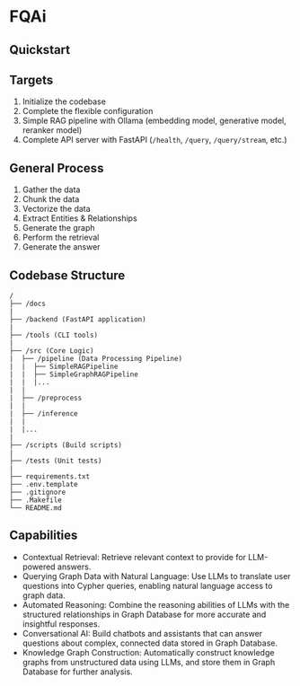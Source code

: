 # FQAi

## Quickstart


## Targets
1. Initialize the codebase
2. Complete the flexible configuration
3. Simple RAG pipeline with Ollama (embedding model, generative model, reranker model)
4. Complete API server with FastAPI (`/health`, `/query`, `/query/stream`, etc.)


## General Process
1. Gather the data
2. Chunk the data
3. Vectorize the data
4. Extract Entities & Relationships
5. Generate the graph
6. Perform the retrieval
7. Generate the answer


## Codebase Structure

```
/
├── /docs
|
├── /backend (FastAPI application)
|
├── /tools (CLI tools)
|
├── /src (Core Logic)
|  ├── /pipeline (Data Processing Pipeline)
|  |  ├── SimpleRAGPipeline
|  |  ├── SimpleGraphRAGPipeline
|  |  |...
|  |  
|  ├── /preprocess
|  |
|  ├── /inference
|  |
|  |...
|
├── /scripts (Build scripts)
|
├── /tests (Unit tests)
|
├── requirements.txt
├── .env.template
├── .gitignore
├── .Makefile
└── README.md
```

## Capabilities

- Contextual Retrieval: Retrieve relevant context to provide for LLM-powered answers.
- Querying Graph Data with Natural Language: Use LLMs to translate user questions into Cypher queries, enabling natural language access to graph data.
- Automated Reasoning: Combine the reasoning abilities of LLMs with the structured relationships in Graph Database for more accurate and insightful responses.
- Conversational AI: Build chatbots and assistants that can answer questions about complex, connected data stored in Graph Database.
- Knowledge Graph Construction: Automatically construct knowledge graphs from unstructured data using LLMs, and store them in Graph Database for further analysis.